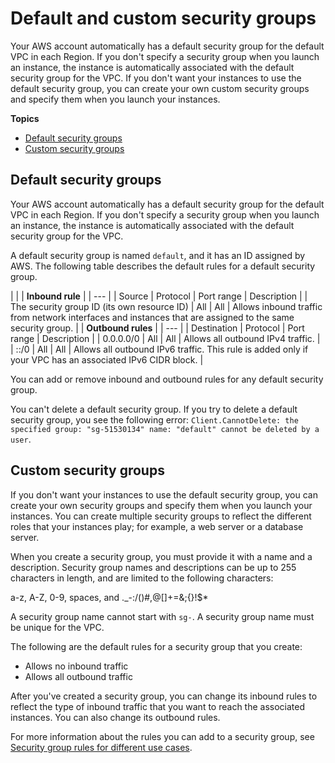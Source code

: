 # Default and custom security groups<a name="default-custom-security-groups"></a>

Your AWS account automatically has a default security group for the default VPC in each Region\. If you don't specify a security group when you launch an instance, the instance is automatically associated with the default security group for the VPC\. If you don't want your instances to use the default security group, you can create your own custom security groups and specify them when you launch your instances\.

**Topics**
+ [Default security groups](#default-security-group)
+ [Custom security groups](#creating-your-own-security-groups)

## Default security groups<a name="default-security-group"></a>

Your AWS account automatically has a default security group for the default VPC in each Region\. If you don't specify a security group when you launch an instance, the instance is automatically associated with the default security group for the VPC\.

A default security group is named `default`, and it has an ID assigned by AWS\. The following table describes the default rules for a default security group\.


| 
| 
| **Inbound rule** | 
| --- |
| Source | Protocol | Port range | Description | 
| The security group ID \(its own resource ID\) | All | All | Allows inbound traffic from network interfaces and instances that are assigned to the same security group\. | 
| **Outbound rules**  | 
| --- |
| Destination | Protocol | Port range | Description | 
| 0\.0\.0\.0/0 | All | All | Allows all outbound IPv4 traffic\. | 
| ::/0 | All | All | Allows all outbound IPv6 traffic\. This rule is added only if your VPC has an associated IPv6 CIDR block\. | 

You can add or remove inbound and outbound rules for any default security group\.

You can't delete a default security group\. If you try to delete a default security group, you see the following error: `Client.CannotDelete: the specified group: "sg-51530134" name: "default" cannot be deleted by a user`\. 

## Custom security groups<a name="creating-your-own-security-groups"></a>

If you don't want your instances to use the default security group, you can create your own security groups and specify them when you launch your instances\. You can create multiple security groups to reflect the different roles that your instances play; for example, a web server or a database server\. 

When you create a security group, you must provide it with a name and a description\. Security group names and descriptions can be up to 255 characters in length, and are limited to the following characters:

a\-z, A\-Z, 0\-9, spaces, and \.\_\-:/\(\)\#,@\[\]\+=&;\{\}\!$\*

A security group name cannot start with `sg-`\. A security group name must be unique for the VPC\.

The following are the default rules for a security group that you create:
+ Allows no inbound traffic
+ Allows all outbound traffic

After you've created a security group, you can change its inbound rules to reflect the type of inbound traffic that you want to reach the associated instances\. You can also change its outbound rules\.

For more information about the rules you can add to a security group, see [Security group rules for different use cases](security-group-rules-reference.md)\.